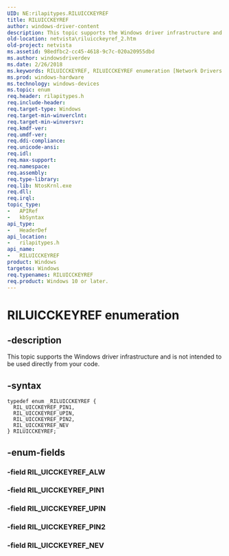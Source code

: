 ```yaml
---
UID: NE:rilapitypes.RILUICCKEYREF
title: RILUICCKEYREF
author: windows-driver-content
description: This topic supports the Windows driver infrastructure and is not intended to be used directly from your code.
old-location: netvista\riluicckeyref_2.htm
old-project: netvista
ms.assetid: 98edfbc2-cc45-4618-9c7c-020a20955dbd
ms.author: windowsdriverdev
ms.date: 2/26/2018
ms.keywords: RILUICCKEYREF, RILUICCKEYREF enumeration [Network Drivers Starting with Windows Vista], RIL_UICCKEYREF_NEV, RIL_UICCKEYREF_PIN1, RIL_UICCKEYREF_PIN2, RIL_UICCKEYREF_UPIN, netvista.riluicckeyref_2, rilapitypes/RILUICCKEYREF, rilapitypes/RIL_UICCKEYREF_NEV, rilapitypes/RIL_UICCKEYREF_PIN1, rilapitypes/RIL_UICCKEYREF_PIN2, rilapitypes/RIL_UICCKEYREF_UPIN
ms.prod: windows-hardware
ms.technology: windows-devices
ms.topic: enum
req.header: rilapitypes.h
req.include-header: 
req.target-type: Windows
req.target-min-winverclnt: 
req.target-min-winversvr: 
req.kmdf-ver: 
req.umdf-ver: 
req.ddi-compliance: 
req.unicode-ansi: 
req.idl: 
req.max-support: 
req.namespace: 
req.assembly: 
req.type-library: 
req.lib: NtosKrnl.exe
req.dll: 
req.irql: 
topic_type:
-	APIRef
-	kbSyntax
api_type:
-	HeaderDef
api_location:
-	rilapitypes.h
api_name:
-	RILUICCKEYREF
product: Windows
targetos: Windows
req.typenames: RILUICCKEYREF
req.product: Windows 10 or later.
---
```


# RILUICCKEYREF enumeration


## -description


This topic supports the Windows driver infrastructure and is not intended to be used directly from your code. 


## -syntax


````
typedef enum _RILUICCKEYREF { 
  RIL_UICCKEYREF_PIN1,
  RIL_UICCKEYREF_UPIN,
  RIL_UICCKEYREF_PIN2,
  RIL_UICCKEYREF_NEV
} RILUICCKEYREF;
````


## -enum-fields




### -field RIL_UICCKEYREF_ALW


### -field RIL_UICCKEYREF_PIN1


### -field RIL_UICCKEYREF_UPIN


### -field RIL_UICCKEYREF_PIN2


### -field RIL_UICCKEYREF_NEV

